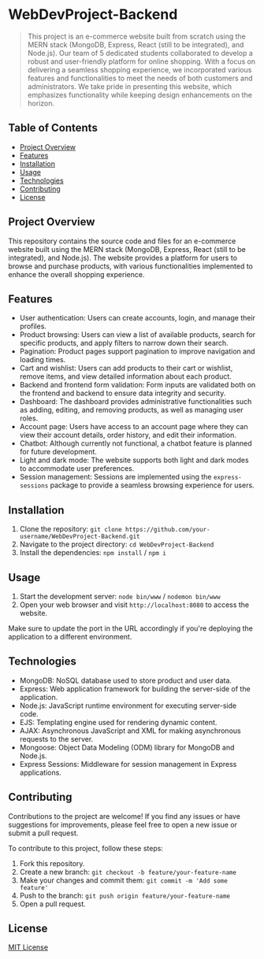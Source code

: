 # WebDevProject-Backend

> This project is an e-commerce website built from scratch using the MERN stack (MongoDB, Express, React (still to be integrated), and Node.js). Our team of 5 dedicated students collaborated to develop a robust and user-friendly platform for online shopping. With a focus on delivering a seamless shopping experience, we incorporated various features and functionalities to meet the needs of both customers and administrators. We take pride in presenting this website, which emphasizes functionality while keeping design enhancements on the horizon.

## Table of Contents

- [Project Overview](#project-overview)
- [Features](#features)
- [Installation](#installation)
- [Usage](#usage)
- [Technologies](#technologies)
- [Contributing](#contributing)
- [License](#license)

## Project Overview

This repository contains the source code and files for an e-commerce website built using the MERN stack (MongoDB, Express, React (still to be integrated), and Node.js). The website provides a platform for users to browse and purchase products, with various functionalities implemented to enhance the overall shopping experience.

## Features

- User authentication: Users can create accounts, login, and manage their profiles.
- Product browsing: Users can view a list of available products, search for specific products, and apply filters to narrow down their search.
- Pagination: Product pages support pagination to improve navigation and loading times.
- Cart and wishlist: Users can add products to their cart or wishlist, remove items, and view detailed information about each product.
- Backend and frontend form validation: Form inputs are validated both on the frontend and backend to ensure data integrity and security.
- Dashboard: The dashboard provides administrative functionalities such as adding, editing, and removing products, as well as managing user roles.
- Account page: Users have access to an account page where they can view their account details, order history, and edit their information.
- Chatbot: Although currently not functional, a chatbot feature is planned for future development.
- Light and dark mode: The website supports both light and dark modes to accommodate user preferences.
- Session management: Sessions are implemented using the `express-sessions` package to provide a seamless browsing experience for users.

## Installation

1. Clone the repository: `git clone https://github.com/your-username/WebDevProject-Backend.git`
2. Navigate to the project directory: `cd WebDevProject-Backend`
3. Install the dependencies: `npm install` / `npm i`

## Usage

1. Start the development server: `node bin/www` / `nodemon bin/www`
2. Open your web browser and visit `http://localhost:8080` to access the website.

Make sure to update the port in the URL accordingly if you're deploying the application to a different environment.

## Technologies

- MongoDB: NoSQL database used to store product and user data.
- Express: Web application framework for building the server-side of the application.
- Node.js: JavaScript runtime environment for executing server-side code.
- EJS: Templating engine used for rendering dynamic content.
- AJAX: Asynchronous JavaScript and XML for making asynchronous requests to the server.
- Mongoose: Object Data Modeling (ODM) library for MongoDB and Node.js.
- Express Sessions: Middleware for session management in Express applications.

## Contributing

Contributions to the project are welcome! If you find any issues or have suggestions for improvements, please feel free to open a new issue or submit a pull request.

To contribute to this project, follow these steps:

1. Fork this repository.
2. Create a new branch: `git checkout -b feature/your-feature-name`
3. Make your changes and commit them: `git commit -m 'Add some feature'`
4. Push to the branch: `git push origin feature/your-feature-name`
5. Open a pull request.

## License

[MIT License](LICENSE)
